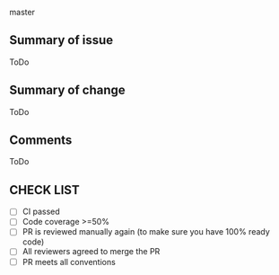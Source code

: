 master
## Summary of issue

ToDo

## Summary of change

ToDo

## Comments

ToDo

## CHECK LIST
- [ ]  СI passed
- [ ]  Сode coverage >=50%
- [ ]  PR is reviewed manually again (to make sure you have 100% ready code)
- [ ]  All reviewers agreed to merge the PR
- [ ]  PR meets all conventions

